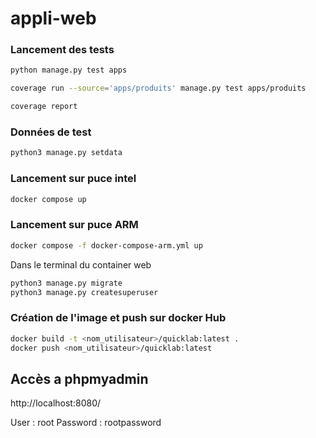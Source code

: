 # appli-web

### Lancement des tests

```bash
python manage.py test apps

coverage run --source='apps/produits' manage.py test apps/produits

coverage report
```

### Données de test

```bash
python3 manage.py setdata
```

### Lancement sur puce intel

```bash
docker compose up
```

### Lancement sur puce ARM

```bash
docker compose -f docker-compose-arm.yml up
```

Dans le terminal du container web

```bash
python3 manage.py migrate
python3 manage.py createsuperuser
```

### Création de l'image et push sur docker Hub

```bash
docker build -t <nom_utilisateur>/quicklab:latest .
docker push <nom_utilisateur>/quicklab:latest
```


## Accès a phpmyadmin

http://localhost:8080/

User : root
Password : rootpassword
